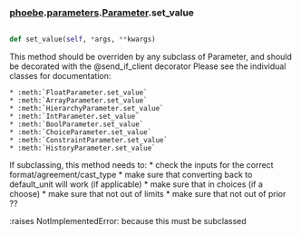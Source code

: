 ### [phoebe](phoebe.md).[parameters](phoebe.parameters.md).[Parameter](phoebe.parameters.Parameter.md).set_value

```py

def set_value(self, *args, **kwargs)

```



This method should be overriden by any subclass of Parameter, and should
be decorated with the @send_if_client decorator
Please see the individual classes for documentation:

    * :meth:`FloatParameter.set_value`
    * :meth:`ArrayParameter.set_value`
    * :meth:`HierarchyParameter.set_value`
    * :meth:`IntParameter.set_value`
    * :meth:`BoolParameter.set_value`
    * :meth:`ChoiceParameter.set_value`
    * :meth:`ConstraintParameter.set_value`
    * :meth:`HistoryParameter.set_value`

If subclassing, this method needs to:
    * check the inputs for the correct format/agreement/cast_type
    * make sure that converting back to default_unit will work (if applicable)
    * make sure that in choices (if a choose)
    * make sure that not out of limits
    * make sure that not out of prior ??

:raises NotImplementedError: because this must be subclassed

